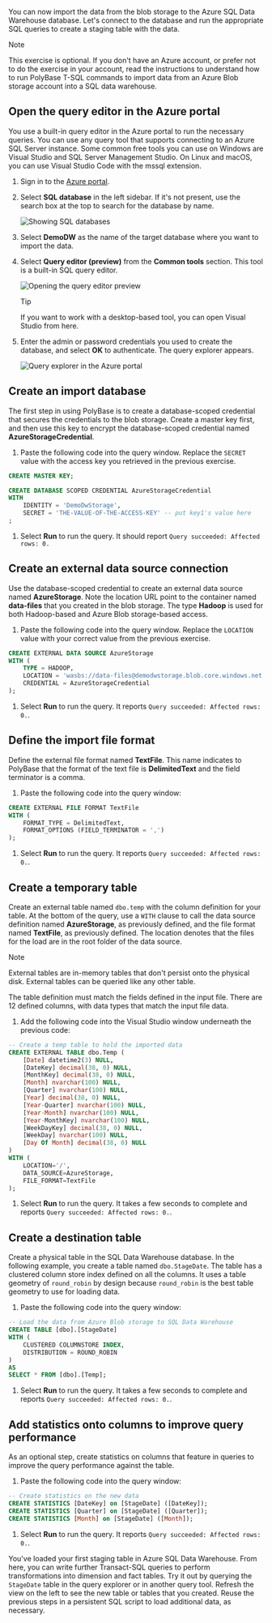 You can now import the data from the blob storage to the Azure SQL Data Warehouse database. Let's connect to the database and run the appropriate SQL queries to create a staging table with the data.

> [!NOTE]
> This exercise is optional. If you don't have an Azure account, or prefer not to do the exercise in your account, read the instructions to understand how to run PolyBase T-SQL commands to import data from an Azure Blob storage account into a SQL data warehouse.

## Open the query editor in the Azure portal

You use a built-in query editor in the Azure portal to run the necessary queries. You can use any query tool that supports connecting to an Azure SQL Server instance. Some common free tools you can use on Windows are Visual Studio and SQL Server Management Studio. On Linux and macOS, you can use Visual Studio Code with the mssql extension.

1. Sign in to the [Azure portal](https://portal.azure.com?azure-portal).

1. Select **SQL database** in the left sidebar. If it's not present, use the search box at the top to search for the database by name.

    ![Showing SQL databases](../media/7-show-sql-db.png)

1. Select **DemoDW** as the name of the target database where you want to import the data.

1. Select **Query editor (preview)** from the **Common tools** section. This tool is a built-in SQL query editor.

    ![Opening the query editor preview](../media/7-open-query-editor.png)

    > [!TIP]
    > If you want to work with a desktop-based tool, you can open Visual Studio from here.

1. Enter the admin or password credentials you used to create the database, and select **OK** to authenticate. The query explorer appears.

    ![Query explorer in the Azure portal](../media/7-query-editor-preview.png)

## Create an import database

The first step in using PolyBase is to create a database-scoped credential that secures the credentials to the blob storage. Create a master key first, and then use this key to encrypt the database-scoped credential named **AzureStorageCredential**.

1. Paste the following code into the query window. Replace the `SECRET` value with the access key you retrieved in the previous exercise.

```sql
CREATE MASTER KEY;

CREATE DATABASE SCOPED CREDENTIAL AzureStorageCredential
WITH
    IDENTITY = 'DemoDwStorage',
    SECRET = 'THE-VALUE-OF-THE-ACCESS-KEY' -- put key1's value here
;
```

1. Select **Run** to run the query. It should report `Query succeeded: Affected rows: 0.`

## Create an external data source connection

Use the database-scoped credential to create an external data source named **AzureStorage**. Note the location URL point to the container named **data-files** that you created in the blob storage. The type **Hadoop** is used for both Hadoop-based and Azure Blob storage-based access.

1. Paste the following code into the query window. Replace the `LOCATION` value with your correct value from the previous exercise.

```sql
CREATE EXTERNAL DATA SOURCE AzureStorage
WITH (
    TYPE = HADOOP,
    LOCATION = 'wasbs://data-files@demodwstorage.blob.core.windows.net',
    CREDENTIAL = AzureStorageCredential
);
```

1. Select **Run** to run the query. It reports `Query succeeded: Affected rows: 0.`.

## Define the import file format

Define the external file format named **TextFile**. This name indicates to PolyBase that the format of the text file is **DelimitedText** and the field terminator is a comma.

1. Paste the following code into the query window:

```sql
CREATE EXTERNAL FILE FORMAT TextFile
WITH (
    FORMAT_TYPE = DelimitedText,
    FORMAT_OPTIONS (FIELD_TERMINATOR = ',')
);
```

1. Select **Run** to run the query. It reports `Query succeeded: Affected rows: 0.`.

## Create a temporary table

Create an external table named `dbo.temp` with the column definition for your table. At the bottom of the query, use a `WITH` clause to call the data source definition named **AzureStorage**, as previously defined, and the file format named **TextFile**, as previously defined. The location denotes that the files for the load are in the root folder of the data source.

> [!NOTE]
> External tables are in-memory tables that don't persist onto the physical disk. External tables can be queried like any other table.

The table definition must match the fields defined in the input file. There are 12 defined columns, with data types that match the input file data.

1. Add the following code into the Visual Studio window underneath the previous code:

```sql
-- Create a temp table to hold the imported data
CREATE EXTERNAL TABLE dbo.Temp (
    [Date] datetime2(3) NULL,
    [DateKey] decimal(38, 0) NULL,
    [MonthKey] decimal(38, 0) NULL,
    [Month] nvarchar(100) NULL,
    [Quarter] nvarchar(100) NULL,
    [Year] decimal(38, 0) NULL,
    [Year-Quarter] nvarchar(100) NULL,
    [Year-Month] nvarchar(100) NULL,
    [Year-MonthKey] nvarchar(100) NULL,
    [WeekDayKey] decimal(38, 0) NULL,
    [WeekDay] nvarchar(100) NULL,
    [Day Of Month] decimal(38, 0) NULL
)
WITH (
    LOCATION='/',
    DATA_SOURCE=AzureStorage,
    FILE_FORMAT=TextFile
);
```

1. Select **Run** to run the query. It takes a few seconds to complete and reports `Query succeeded: Affected rows: 0.`.

## Create a destination table

Create a physical table in the SQL Data Warehouse database. In the following example, you create a table named `dbo.StageDate`. The table has a clustered column store index defined on all the columns. It uses a table geometry of `round_robin` by design because `round_robin` is the best table geometry to use for loading data.

1. Paste the following code into the query window:

```sql
-- Load the data from Azure Blob storage to SQL Data Warehouse
CREATE TABLE [dbo].[StageDate]
WITH (   
    CLUSTERED COLUMNSTORE INDEX,
    DISTRIBUTION = ROUND_ROBIN
)
AS
SELECT * FROM [dbo].[Temp];
```
1. Select **Run** to run the query. It takes a few seconds to complete and reports `Query succeeded: Affected rows: 0.`.

## Add statistics onto columns to improve query performance

As an optional step, create statistics on columns that feature in queries to improve the query performance against the table.

1. Paste the following code into the query window:

```sql
-- Create statistics on the new data
CREATE STATISTICS [DateKey] on [StageDate] ([DateKey]);
CREATE STATISTICS [Quarter] on [StageDate] ([Quarter]);
CREATE STATISTICS [Month] on [StageDate] ([Month]);
```

1. Select **Run** to run the query. It reports `Query succeeded: Affected rows: 0.`.

You've loaded your first staging table in Azure SQL Data Warehouse. From here, you can write further Transact-SQL queries to perform transformations into dimension and fact tables. Try it out by querying the `StageDate` table in the query explorer or in another query tool. Refresh the view on the left to see the new table or tables that you created. Reuse the previous steps in a persistent SQL script to load additional data, as necessary.